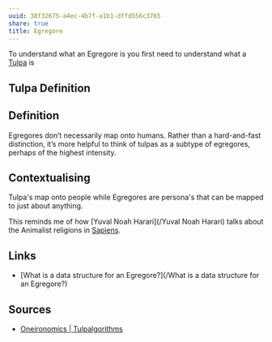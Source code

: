 ```yaml
---
uuid: 38f32675-a4ec-4b7f-a1b1-dffd556c3765
share: true
title: Egregore
---
```

To understand what an Egregore is you first need to understand what a [Tulpa](/07b300d6-954f-4c14-9b4d-c60419b1d4e5) is

## Tulpa Definition


## Definition

Egregores don’t necessarily map onto humans. Rather than a hard-and-fast distinction, it’s more helpful to think of tulpas as a subtype of egregores, perhaps of the highest intensity.

## Contextualising

Tulpa's map onto people while Egregores are persona's that can be mapped to just about anything.

This reminds me of how [Yuval Noah Harari](/Yuval Noah Harari) talks about the Animalist religions in [Sapiens](/816c0ab2-1934-4642-89fd-1bc1edd96961).

## Links

* [What is a data structure for an Egregore?](/What is a data structure for an Egregore?)

## Sources

* [Oneironomics | Tulpalgorithms](https://gjoncas.github.io/posts/2019-12-08-tulpalgorithms.html)